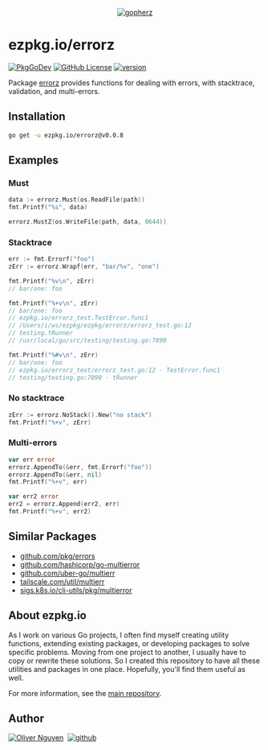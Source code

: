 <div align="center">

[![gopherz](https://ezpkg.io/_/gopherz.svg)](https://ezpkg.io)

</div>

# ezpkg.io/errorz

[![PkgGoDev](https://pkg.go.dev/badge/ezpkg.io/errorz)](https://pkg.go.dev/ezpkg.io/errorz)
[![GitHub License](https://img.shields.io/github/license/ezpkg/errorz)](https://github.com/ezpkg/errorz/tree/main/LICENSE)
[![version](https://img.shields.io/github/v/tag/ezpkg/errorz?label=version)](https://pkg.go.dev/ezpkg.io/errorz?tab=versions)

Package [errorz](https://pkg.go.dev/ezpkg.io/errorz) provides functions for dealing with errors, with stacktrace, validation, and multi-errors.

## Installation

```sh
go get -u ezpkg.io/errorz@v0.0.8
```

## Examples

### Must

```go
data := errorz.Must(os.ReadFile(path))
fmt.Printf("%s", data)

errorz.MustZ(os.WriteFile(path, data, 0644))
```

### Stacktrace

```go
err := fmt.Errorf("foo")
zErr := errorz.Wrapf(err, "bar/%v", "one")

fmt.Printf("%v\n", zErr)
// bar/one: foo

fmt.Printf("%+v\n", zErr)
// bar/one: foo
// ezpkg.io/errorz_test.TestError.func1
// /Users/i/ws/ezpkg/ezpkg/errorz/errorz_test.go:12
// testing.tRunner
// /usr/local/go/src/testing/testing.go:7890

fmt.Printf("%#v\n", zErr)
// bar/one: foo
// ezpkg.io/errorz_test/errorz_test.go:12 · TestError.func1
// testing/testing.go:7890 · tRunner
```

### No stacktrace

```go
zErr := errorz.NoStack().New("no stack")
fmt.Printf("%+v", zErr)
```

### Multi-errors

```go
var err error
errorz.AppendTo(&err, fmt.Errorf("foo"))
errorz.AppendTo(&err, nil)
fmt.Printf("%+v", err)

var err2 error
err2 = errorz.Append(err2, err)
fmt.Printf("%+v", err2)
```

## Similar Packages

- [github.com/pkg/errors](https://pkg.go.dev/github.com/pkg/errors)
- [github.com/hashicorp/go-multierror](https://github.com/hashicorp/go-multierror)
- [github.com/uber-go/multierr](https://github.com/uber-go/multierr)
- [tailscale.com/util/multierr](https://pkg.go.dev/tailscale.com/util/multierr)
- [sigs.k8s.io/cli-utils/pkg/multierror](https://pkg.go.dev/sigs.k8s.io/cli-utils/pkg/multierror)

## About ezpkg.io

As I work on various Go projects, I often find myself creating utility functions, extending existing packages, or developing packages to solve specific problems. Moving from one project to another, I usually have to copy or rewrite these solutions. So I created this repository to have all these utilities and packages in one place. Hopefully, you'll find them useful as well.

For more information, see the [main repository](https://github.com/ezpkg/ezpkg).

## Author

[![Oliver Nguyen](https://olivernguyen.io/_/badge.svg)](https://olivernguyen.io)&nbsp;&nbsp;[![github](https://img.shields.io/badge/GitHub-100000?style=for-the-badge&logo=github&logoColor=white)](https://github.com/iOliverNguyen)
